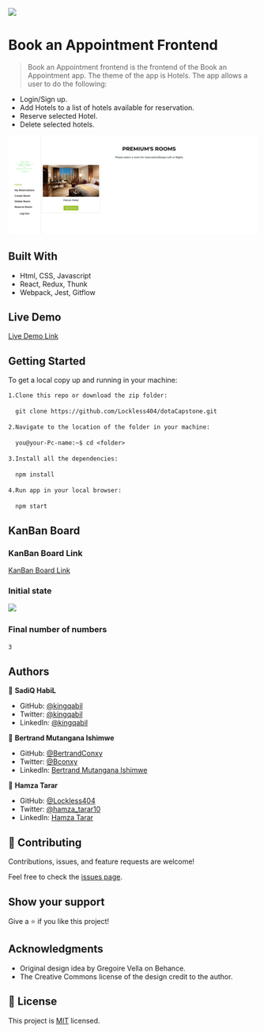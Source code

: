![](https://img.shields.io/badge/Microverse-blueviolet)

# Book an Appointment Frontend

> Book an Appointment frontend is the frontend of the Book an Appointment app. The theme of the app is Hotels. The app allows a user to do the following:
  - Login/Sign up.
  - Add Hotels to a list of hotels available for reservation.
  - Reserve selected Hotel.
  - Delete selected hotels.

![screenshot](./src/images/screenshot.png)

## Built With

- Html, CSS, Javascript
- React, Redux, Thunk
- Webpack, Jest, Gitflow

## Live Demo

[Live Demo Link](https://illustrious-manatee-a1d62c.netlify.app/)

## Getting Started

To get a local copy up and running in your machine:

    1.Clone this repo or download the zip folder:

      git clone https://github.com/Lockless404/dotaCapstone.git

    2.Navigate to the location of the folder in your machine:

      you@your-Pc-name:~$ cd <folder>

    3.Install all the dependencies:

      npm install

    4.Run app in your local browser:

      npm start

## KanBan Board

### KanBan Board Link

[KanBan Board Link](https://github.com/kingqabil/book-an-appointment-backend/projects/1)

### Initial state

![](https://user-images.githubusercontent.com/90222110/173905495-b88f89ce-1c2b-4322-b292-a00b7b2d74dc.png)

### Final number of numbers
 `3`

## Authors

👤 **SadiQ HabiL**

- GitHub: [@kingqabil](https://github.com/kingqabil)
- Twitter: [@kingqabil](https://twitter.com/kingqabil)
- LinkedIn: [@kingqabil](https://linkedin.com/in/kingqabil)

👤 **Bertrand Mutangana Ishimwe**

- GitHub: [@BertrandConxy](https://github.com/BertrandConxy)
- Twitter: [@Bconxy](https://twitter.com/BertrandMutanga)
- LinkedIn: [Bertrand Mutangana Ishimwe](https://www.linkedin.com/in/bertrandmutangana)

👤 **Hamza Tarar**

- GitHub: [@Lockless404](https://github.com/Lockless404)
- Twitter: [@hamza_tarar10](https://twitter.com/hamza_tarar10)
- LinkedIn: [Hamza Tarar](https://www.linkedin.com/in/hamzaalitarar/)

## 🤝 Contributing

Contributions, issues, and feature requests are welcome!

Feel free to check the [issues page](../../issues/).

## Show your support

Give a ⭐️ if you like this project!

## Acknowledgments

- Original design idea by Gregoire Vella on Behance.
- The Creative Commons license of the design credit to the author.

## 📝 License

This project is [MIT](./MIT.md) licensed.

